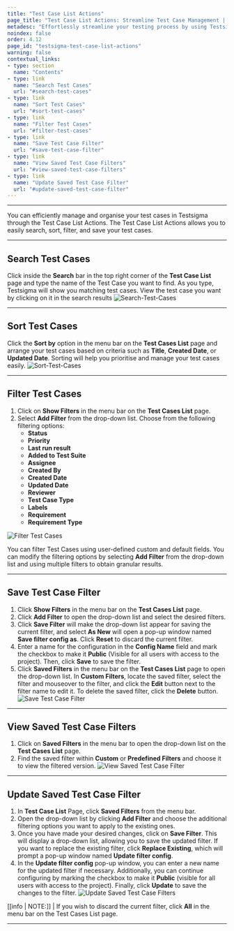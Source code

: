 ```yaml
---
title: "Test Case List Actions"
page_title: "Test Case List Actions: Streamline Test Case Management | Testsigma"
metadesc: "Effortlessly streamline your testing process by using Testsigma's List Actions to search, sort, filter, save, view, and manage test cases, and optimise."
noindex: false
order: 4.12
page_id: "testsigma-test-case-list-actions"
warning: false
contextual_links:
- type: section
  name: "Contents"
- type: link
  name: "Search Test Cases"
  url: "#search-test-cases"
- type: link
  name: "Sort Test Cases"
  url: "#sort-test-cases"
- type: link
  name: "Filter Test Cases"
  url: "#filter-test-cases"
- type: link
  name: "Save Test Case Filter"
  url: "#save-test-case-filter"
- type: link
  name: "View Saved Test Case Filters"
  url: "#view-saved-test-case-filters"
- type: link
  name: "Update Saved Test Case Filter"
  url: "#update-saved-test-case-filter"  
---
```


---

You can efficiently manage and organise your test cases in Testsigma through the Test Case List Actions. The Test Case List Actions allows you to easily search, sort, filter, and save your test cases.

---
## **Search Test Cases**

Click inside the **Search** bar in the top right corner of the **Test Case List** page and type the name of the Test Case you want to find. As you type, Testsigma will show you matching test cases. View the test case you want by clicking on it in the search results ![Search-Test-Cases](https://s3.amazonaws.com/static-docs.testsigma.com/new_images/projects/applications/search_testcases.gif)

---

## **Sort Test Cases**

Click the **Sort by** option in the menu bar on the **Test Cases List** page and arrange your test cases based on criteria such as **Title**, **Created Date**, or **Updated Date**. Sorting will help you prioritise and manage your test cases easily. ![Sort-Test-Cases](https://s3.amazonaws.com/static-docs.testsigma.com/new_images/projects/applications/sorting_testcase.gif)

---

## **Filter Test Cases**

1. Click on **Show Filters** in the menu bar on the **Test Cases List** page.
2. Select **Add Filter** from the drop-down list. Choose from the following filtering options:
    - **Status**
    - **Priority**
    - **Last run result**
    - **Added to Test Suite**
    - **Assignee**
    - **Created By**
    - **Created Date**
    - **Updated Date**
    - **Reviewer**
    - **Test Case Type**
    - **Labels**
    - **Requirement**
    - **Requirement Type**

![Filter Test Cases](https://s3.amazonaws.com/static-docs.testsigma.com/new_images/projects/applications/filters_testcase.gif)

You can filter Test Cases using user-defined custom and default fields. You can modify the filtering options by selecting **Add Filter** from the drop-down list and using multiple filters to obtain granular results.

---

## **Save Test Case Filter**

1. Click **Show Filters** in the menu bar on the **Test Cases List** page.
2. Click **Add Filter** to open the drop-down list and select the desired filters.
3. Click **Save Filter** will make the drop-down list appear for saving the current filter, and select **As New** will open a pop-up window named **Save filter config as**. Click **Reset** to discard the current filter.
4. Enter a name for the configuration in the **Config Name** field and mark the checkbox to make it **Public** (Visible for all users with access to the project). Then, click **Save** to save the filter.
5. Click **Saved Filters** in the menu bar on the **Test Cases List** page to open the drop-down list. In **Custom Filters**, locate the saved filter, select the filter and mouseover to the filter, and click the **Edit** button next to the filter name to edit it. To delete the saved filter, click the **Delete** button. ![Save Test Case Filter](https://s3.amazonaws.com/static-docs.testsigma.com/new_images/projects/applications/savefilters_testcases.gif)

---

## **View Saved Test Case Filters**

1. Click on **Saved Filters** in the menu bar to open the drop-down list on the **Test Cases List** page.
2. Find the saved filter within **Custom** or **Predefined Filters** and choose it to view the filtered version. ![View Saved Test Case Filter](https://s3.amazonaws.com/static-docs.testsigma.com/new_images/projects/applications/viewfilters_testcase.png)

---

## **Update Saved Test Case Filter**

1. In **Test Case List** Page, click **Saved Filters** from the menu bar.
2. Open the drop-down list by clicking **Add Filter** and choose the additional filtering options you want to apply to the existing ones.
3. Once you have made your desired changes, click on **Save Filter**. This will display a drop-down list, allowing you to save the updated filter. If you want to replace the existing filter, click **Replace Existing**, which will prompt a pop-up window named **Update filter config**.
4. In the **Update filter config** pop-up window, you can enter a new name for the updated filter if necessary. Additionally, you can continue configuring by marking the checkbox to make it **Public** (visible for all users with access to the project). Finally, click **Update** to save the changes to the filter. ![Update Saved Test Case Filters](https://s3.amazonaws.com/static-docs.testsigma.com/new_images/projects/applications/update_savedfilter_testcase.gif)


[[info | NOTE:]]
| If you wish to discard the current filter, click **All** in the menu bar on the Test Cases List page.

---
